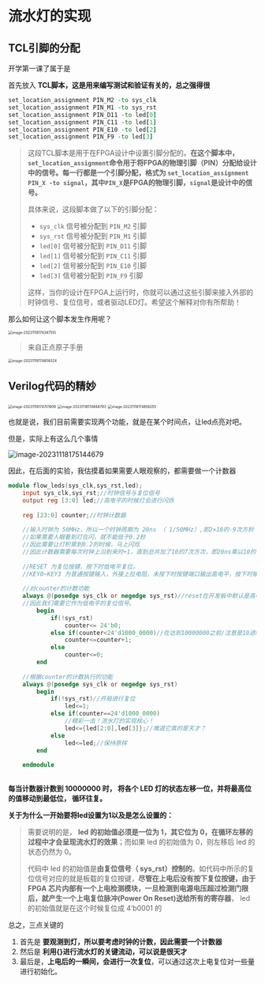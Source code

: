 # 流水灯的实现

## TCL引脚的分配

开学第一课了属于是

首先放入 **TCL脚本，这是用来编写测试和验证有关的，总之强得很**

```tcl
set_location_assignment PIN_M2 -to sys_clk
set_location_assignment PIN_M1 -to sys_rst
set_location_assignment PIN_D11 -to led[0]
set_location_assignment PIN_C11 -to led[1]
set_location_assignment PIN_E10 -to led[2]
set_location_assignment PIN_F9 -to led[3]
```

> 这段TCL脚本是用于在FPGA设计中设置引脚分配的。**在这个脚本中，`set_location_assignment`命令用于将FPGA的物理引脚（PIN）分配给设计中的信号。每一行都是一个引脚分配，格式为 `set_location_assignment PIN_X -to signal`，其中`PIN_X`是FPGA的物理引脚，`signal`是设计中的信号。**
>
> 具体来说，这段脚本做了以下的引脚分配：
>
> - `sys_clk` 信号被分配到 `PIN_M2` 引脚
> - `sys_rst` 信号被分配到 `PIN_M1` 引脚
> - `led[0]` 信号被分配到 `PIN_D11` 引脚
> - `led[1]` 信号被分配到 `PIN_C11` 引脚
> - `led[2]` 信号被分配到 `PIN_E10` 引脚
> - `led[3]` 信号被分配到 `PIN_F9` 引脚
>
> 这样，当你的设计在FPGA上运行时，你就可以通过这些引脚来接入外部的时钟信号、复位信号，或者驱动LED灯。希望这个解释对你有所帮助！

那么如何让这个脚本发生作用呢？

<img src="https://gitee.com/zero_hua_no_sb/blog-pic/raw/master/202311182257283.png" alt="image-20231118174347510" style="zoom:50%;" />

> 来自正点原子手册

<img src="https://gitee.com/zero_hua_no_sb/blog-pic/raw/master/202311182257284.png" alt="image-20231118174608324" style="zoom:50%;" />

## Verilog代码的精妙

<img src="https://gitee.com/zero_hua_no_sb/blog-pic/raw/master/202311182257285.png" alt="image-20231118174701909" style="zoom:50%;" />

<img src="https://gitee.com/zero_hua_no_sb/blog-pic/raw/master/202311182257286.png" alt="image-20231118174846793" style="zoom:50%;" />

<img src="https://gitee.com/zero_hua_no_sb/blog-pic/raw/master/202311182257287.png" alt="image-20231118174856255" style="zoom:50%;" />

也就是说，我们目前需要实现两个功能，就是在某个时间点，让led点亮对吧。

但是，实际上有这么几个事情

![image-20231118175144679](https://gitee.com/zero_hua_no_sb/blog-pic/raw/master/202311182257288.png)

因此，在后面的实验，我估摸着如果需要人眼观察的，都需要做一个计数器

```verilog
module flow_leds(sys_clk,sys_rst,led);
	input sys_clk,sys_rst;//时钟信号与复位信号
	output reg [3:0] led;//高电平的时候灯会进行闪烁
	
	reg [23:0] counter;//时钟计数器
	
	//输入时钟为 50MHz，所以一个时钟周期为 20ns （ 1/50MHz）,即2×10的-9次方秒
	//如果需要人眼看到灯在闪，就不能低于0.2秒
	//因此需要让灯积累到0.2的时候，马上闪烁
	//因此计数器需要每次时钟上沿到来时+1，直到总共加了10的7次方次，即20ns乘以10的7次方为0.2秒
	
	//RESET 为复位按键，按下时低电平复位。 
	//KEY0~KEY3 为普通按键输入，外接上拉电阻，未按下时按键端口输出高电平，按下时输出低电平。按键作为最简单的输入设备，适合在需要给系统输入控制信号的场合使用。
	
	//对counter的计数功能
	always @(posedge sys_clk or negedge sys_rst)//reset在开发板中默认是高电平，按下去是低电平。
	//因此我们需要它作为低电平的复位信号。
		begin
			if(!sys_rst)
				counter<= 24'b0;
			else if(counter<24'd1000_0000)//在达到10000000之前/注意是10进制
				counter<=counter+1;
			else 
				counter<=0;
		end
	
	//根据counter的计数执行的功能
	always @(posedge sys_clk or negedge sys_rst)
		begin
            if(!sys_rst)//开局进行复位
				led<=1;
			else if(counter==24'd1000_0000)
				//精彩一击！流水灯的实现核心！
				led<={led[2:0],led[3]};//难道它真的是天才？
			else 
				led<=led;//保持原样
		end
		
	endmodule
	
```

**每当计数器计数到 10000000 时， 将各个 LED 灯的状态左移一位，并将最高位的值移动到最低位， 循环往复。**  

**关于为什么一开始要将led设置为1以及是怎么设置的：**

> 需要说明的是， **led 的初始值必须是一位为 1，其它位为 0，在循环左移的过程中才会呈现流水灯的效果**；而如果 led 的初始值为 0，则左移后 led 的状态仍然为 0。
>
> 代码中 led 的初始值是**由复位信号（ sys_rst）控制的**。如代码中所示的复位信号对应的就是板载的复位按键，**尽管在上电后没有按下复位按键，由于 FPGA 芯片内部有一个上电检测模块，一旦检测到电源电压超过检测门限后，就产生一个上电复位脉冲(Power On Reset)送给所有的寄存器**， led 的初始值就是在这个时候复位成 4‘b0001 的  

总之，三点关键的

1. 首先是 **要观测到灯，所以要考虑时钟的计数，因此需要一个计数器**
2. 然后是 **利用{}进行流水灯的关键流动，可以说是很天才**
3. 最后是，**上电后的一瞬间，会进行一次复位**，可以通过这次上电复位对一些量进行初始化。